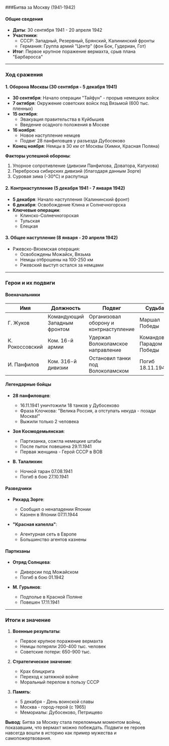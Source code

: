  ###Битва за Москву (1941-1942)

#### **Общие сведения**
- **Даты**: 30 сентября 1941 - 20 апреля 1942
- **Участники**: 
  - СССР: Западный, Резервный, Брянский, Калининский фронты
  - Германия: Группа армий "Центр" (фон Бок, Гудериан, Гот)
- **Итог**: Первое крупное поражение вермахта, срыв плана "Барбаросса"

---

### **Ход сражения**

#### **1. Оборона Москвы (30 сентября - 5 декабря 1941)**
- **30 сентября**: Начало операции "Тайфун" - прорыв немецких войск
- **7 октября**: Окружение советских войск под Вязьмой (600 тыс. пленных)
- **15 октября**:
  - Эвакуация правительства в Куйбышев
  - Введение осадного положения в Москве
- **16 ноября**:
  - Новое наступление немцев
  - Подвиг 28 панфиловцев у разъезда Дубосеково
- **Конец ноября**: Немцы в 30 км от Москвы (Химки, Красная Поляна)

**Факторы успешной обороны**:
1. Упорное сопротивление (дивизии Панфилова, Доватора, Катукова)
2. Переброска сибирских дивизий (благодаря данным Зорге)
3. Суровая зима (-30°C) и распутица

#### **2. Контрнаступление (5 декабря 1941 - 7 января 1942)**
- **5 декабря**: Начало наступления (Калининский фронт)
- **6 декабря**: Освобождение Клина и Солнечногорска
- **Ключевые операции**:
  - Клинско-Солнечногорская
  - Тульская
  - Елецкая

#### **3. Общее наступление (8 января - 20 апреля 1942)**
- Ржевско-Вяземская операция:
  - Освобождены Можайск, Вязьма
  - Немцы отброшены на 100-250 км
  - Ржевский выступ остался за немцами

---

### **Герои и их подвиги**

#### **Военачальники**
| Имя | Должность | Подвиг | Судьба |
|------|------------|--------|--------|
| Г. Жуков | Командующий Западным фронтом | Организовал оборону и контрнаступление | Маршал Победы |
| К. Рокоссовский | Ком. 16-й армии | Удержал Волоколамское направление | Командовал Парадом Победы |
| И. Панфилов | Ком. 316-й дивизии | Остановил танки под Волоколамском | Погиб 18.11.1941 |

#### **Легендарные бойцы**
- **28 панфиловцев**:
  - 16.11.1941 уничтожили 18 танков у Дубосеково
  - Фраза Клочкова: "Велика Россия, а отступать некуда - позади Москва!"
  - Выжили только 2 человека

- **Зоя Космодемьянская**:
  - Партизанка, сожгла немецкие штабы
  - После пыток повешена 29.11.1941
  - Первая женщина - Герой СССР в ВОВ

- **В. Талалихин**:
  - Ночной таран 07.08.1941
  - Погиб в бою 27.10.1941

#### **Разведчики**
- **Рихард Зорге**:
  - Сообщил о ненападении Японии
  - Казнен в Японии 07.11.1944

- **"Красная капелла"**:
  - Агентурная сеть в Европе
  - Большинство агентов казнены

#### **Партизаны**
- **Отряд Солнцева**:
  - Диверсии под Можайском
  - Погиб в бою 01.1942

- **М. Гурьянов**:
  - Подполье в Красной Поляне
  - Повешен 17.11.1941

---

### **Итоги и значение**
1. **Военные результаты**:
   - Первое крупное поражение вермахта
   - Немцы потеряли 200-400 тыс. человек
   - Советские потери: 650-900 тыс.

2. **Стратегическое значение**:
   - Крах блицкрига
   - Переход к затяжной войне
   - Моральный перелом в пользу СССР

3. **Память**:
   - 5 декабря - День воинской славы
   - Москва - город-герой (с 1965)
   - Мемориалы: Дубосеково, Петрищево

**Вывод**: Битва за Москву стала переломным моментом войны, показавшим, что вермахт можно побеждать. Подвиги ее героев навсегда вошли в историю как пример мужества и самопожертвования.

